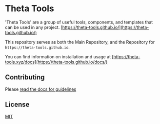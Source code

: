 # Theta Tools

'Theta Tools' are a group of useful tools, components, and templates that can be used in any project. [https://theta-tools.github.io/](https://theta-tools.github.io/)

This repository serves as both the Main Repository, and the Repository for `https://theta-tools.github.io`.

You can find information on installation and usage at [https://theta-tools.xyz/docs](https://theta-tools.github.io/docs/)

## Contributing

Please [read the docs for guidelines](https://theta-tools.github.io/main#contributing)

## License

[MIT](https://choosealicense.com/licenses/mit)